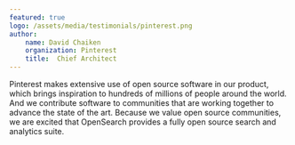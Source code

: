 ```yaml
---
featured: true
logo: /assets/media/testimonials/pinterest.png
author: 
    name: David Chaiken
    organization: Pinterest
    title:  Chief Architect
---
```


Pinterest makes extensive use of open source software in our product, which brings inspiration to hundreds of millions of people around the world. And we contribute software to communities that are working together to advance the state of the art. Because we value open source communities, we are excited that OpenSearch provides a fully open source search and analytics suite.